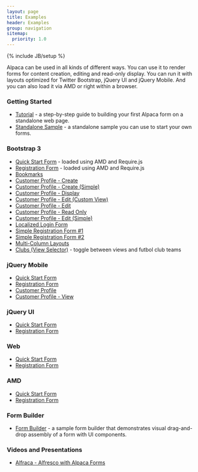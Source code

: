 ```yaml
---
layout: page
title: Examples
header: Examples
group: navigation
sitemap:
  priority: 1.0
---
```

{% include JB/setup %}

Alpaca can be used in all kinds of different ways.  You can use it to render forms for content creation, editing
and read-only display.  You can run it with layouts optimized for Twitter Bootstrap, jQuery UI and jQuery Mobile.
And you can also load it via AMD or right within a browser.


### Getting Started

* <a href="{{ BASE_PATH }}/tutorial.html">Tutorial</a> - a step-by-step guide to building your first Alpaca form on a standalone web page.
* <a href="{{ BASE_PATH }}/demos/alpaca-standalone-sample.html">Standalone Sample</a> - a standalone sample you can use to start your own forms.

### Bootstrap 3

* <a href="{{ BASE_PATH }}/demos/bootstrap/quickstart/index.html">Quick Start Form</a> - loaded using AMD and Require.js
* <a href="{{ BASE_PATH }}/demos/bootstrap/registration/index.html">Registration Form</a> - loaded using AMD and Require.js
* <a href="{{ BASE_PATH }}/demos/bootstrap/bookmarks/bookmarks.html">Bookmarks</a>
* <a href="{{ BASE_PATH }}/demos/bootstrap/customer-profile/create-form.html">Customer Profile - Create</a>
* <a href="{{ BASE_PATH }}/demos/bootstrap/customer-profile/create-simple-form.html">Customer Profile - Create (Simple)</a>
* <a href="{{ BASE_PATH }}/demos/bootstrap/customer-profile/display-form.html">Customer Profile - Display</a>
* <a href="{{ BASE_PATH }}/demos/bootstrap/customer-profile/edit-custom-view-form.html">Customer Profile - Edit (Custom View)</a>
* <a href="{{ BASE_PATH }}/demos/bootstrap/customer-profile/edit-form.html">Customer Profile - Edit</a>
* <a href="{{ BASE_PATH }}/demos/bootstrap/customer-profile/edit-readonly-form.html">Customer Profile - Read Only</a>
* <a href="{{ BASE_PATH }}/demos/bootstrap/customer-profile/edit-simple-form.html">Customer Profile - Edit (Simple)</a>
* <a href="{{ BASE_PATH }}/demos/bootstrap/login/localized-login.html">Localized Login Form</a>
* <a href="{{ BASE_PATH }}/demos/bootstrap/simple/simple1.html">Simple Registration Form #1</a>
* <a href="{{ BASE_PATH }}/demos/bootstrap/simple/simple2.html">Simple Registration Form #2</a>
* <a href="{{ BASE_PATH }}/demos/bootstrap/multi-column-layouts/index.html">Multi-Column Layouts</a>
* <a href="{{ BASE_PATH }}/demos/bootstrap/clubs/index.html">Clubs (View Selector)</a> - toggle between views and futbol club teams

### jQuery Mobile

* <a href="{{ BASE_PATH }}/demos/jquerymobile/quickstart/index.html">Quick Start Form</a>
* <a href="{{ BASE_PATH }}/demos/jquerymobile/registration/index.html">Registration Form</a>
* <a href="{{ BASE_PATH }}/demos/jquerymobile/customer-profile/customer-profile.html">Customer Profile</a>
* <a href="{{ BASE_PATH }}/demos/jquerymobile/customer-profile/customer-profile-view.html">Customer Profile - View</a>

### jQuery UI

* <a href="{{ BASE_PATH }}/demos/jqueryui/quickstart/index.html">Quick Start Form</a>
* <a href="{{ BASE_PATH }}/demos/jqueryui/registration/index.html">Registration Form</a>

### Web

* <a href="{{ BASE_PATH }}/demos/web/quickstart/index.html">Quick Start Form</a>
* <a href="{{ BASE_PATH }}/demos/web/registration/index.html">Registration Form</a>

### AMD

* <a href="{{ BASE_PATH }}/demos/amd/quickstart/index.html">Quick Start Form</a>
* <a href="{{ BASE_PATH }}/demos/amd/registration/index.html">Registration Form</a>

### Form Builder

* <a href="{{ BASE_PATH }}/demos/form-builder/form-builder.html">Form Builder</a> - a sample form builder that demonstrates visual drag-and-drop assembly
of a form with UI components.

### Videos and Presentations
* <a href="http://blog.productivist.com/2012/07/03/alfraca-alfresco-meets-alpaca/" target="_blank">Alfraca - Alfresco with Alpaca Forms</a>

